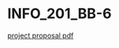 # INFO_201_BB-6
[project proposal pdf](https://github.com/sgiang1/INFO_201_BB-6/blob/main/INFO_201_Project_Proposal.pdf)
